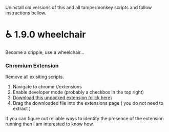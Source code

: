 Uninstall old versions of this and all tampermonkey scripts and follow instructions bellow.


# ♿ 1.9.0 wheelchair
Become a cripple, use a wheelchair...

### Chromium Extension
Remove all exisiting scripts.

1. Navigate to chrome://extensions
2. Enable developer mode (probably a checkbox in the top right)
3. [Download this unpacked extension (click here)](https://github.com/katistix/wheelchair/releases/download/2.0/loader.zip)
4. Drag the downloaded file into the extensions page ( you do not need to extract )

If you can figure out reliable ways to identify the presence of the extension running then I am interested to know how.
